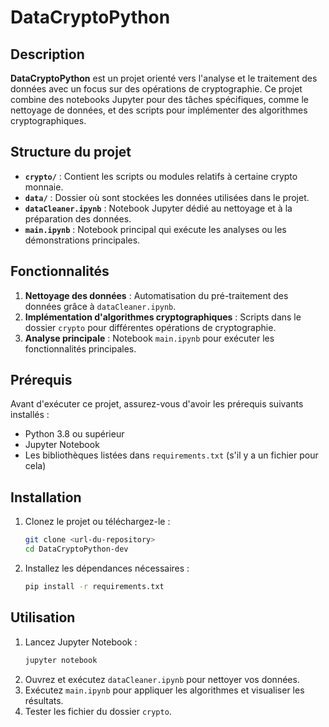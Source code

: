 
# DataCryptoPython

## Description

**DataCryptoPython** est un projet orienté vers l'analyse et le traitement des données avec un focus sur des opérations de cryptographie. Ce projet combine des notebooks Jupyter pour des tâches spécifiques, comme le nettoyage de données, et des scripts pour implémenter des algorithmes cryptographiques.

## Structure du projet

- **`crypto/`** : Contient les scripts ou modules relatifs à certaine crypto monnaie.
- **`data/`** : Dossier où sont stockées les données utilisées dans le projet.
- **`dataCleaner.ipynb`** : Notebook Jupyter dédié au nettoyage et à la préparation des données.
- **`main.ipynb`** : Notebook principal qui exécute les analyses ou les démonstrations principales.


## Fonctionnalités

1. **Nettoyage des données** : Automatisation du pré-traitement des données grâce à `dataCleaner.ipynb`.
2. **Implémentation d'algorithmes cryptographiques** : Scripts dans le dossier `crypto` pour différentes opérations de cryptographie.
3. **Analyse principale** : Notebook `main.ipynb` pour exécuter les fonctionnalités principales.

## Prérequis

Avant d'exécuter ce projet, assurez-vous d'avoir les prérequis suivants installés :

- Python 3.8 ou supérieur
- Jupyter Notebook
- Les bibliothèques listées dans `requirements.txt` (s'il y a un fichier pour cela)

## Installation

1. Clonez le projet ou téléchargez-le :
   ```bash
   git clone <url-du-repository>
   cd DataCryptoPython-dev
   ```
2. Installez les dépendances nécessaires :
   ```bash
   pip install -r requirements.txt
   ```

## Utilisation

1. Lancez Jupyter Notebook :
   ```bash
   jupyter notebook
   ```
2. Ouvrez et exécutez `dataCleaner.ipynb` pour nettoyer vos données.
3. Exécutez `main.ipynb` pour appliquer les algorithmes et visualiser les résultats.
4. Tester les fichier du dossier `crypto`.

